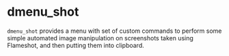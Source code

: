 # dmenu_shot

`dmenu_shot` provides a menu with set of custom commands to perform some simple automated image manipulation on screenshots taken using Flameshot, and then putting them into clipboard.